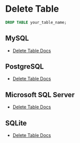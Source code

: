 # Delete Table

```sql
DROP TABLE your_table_name;
```

## MySQL

- [Delete Table Docs](https://dev.mysql.com/doc/refman/8.0/en/drop-table.html)

## PostgreSQL

- [Delete Table Docs](https://www.postgresql.org/docs/current/sql-droptable.html)

## Microsoft SQL Server

- [Delete Table Docs](https://learn.microsoft.com/en-us/sql/t-sql/statements/drop-table-transact-sql?view=sql-server-ver16)

## SQLite

- [Delete Table Docs](https://www.sqlite.org/lang_droptable.html)